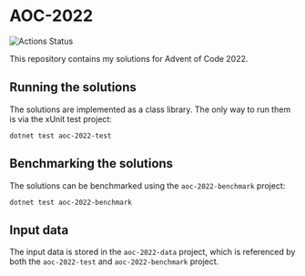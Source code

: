 # AOC-2022
![Actions Status](https://github.com/ExtraBB/aoc-2022/actions/workflows/dotnet.yml/badge.svg)

This repository contains my solutions for Advent of Code 2022.

## Running the solutions
The solutions are implemented as a class library. The only way to run them is via the xUnit test project:

```
dotnet test aoc-2022-test
```

## Benchmarking the solutions
The solutions can be benchmarked using the `aoc-2022-benchmark` project:

```
dotnet test aoc-2022-benchmark
```

## Input data
The input data is stored in the `aoc-2022-data` project, which is referenced by both the `aoc-2022-test` and `aoc-2022-benchmark` project.